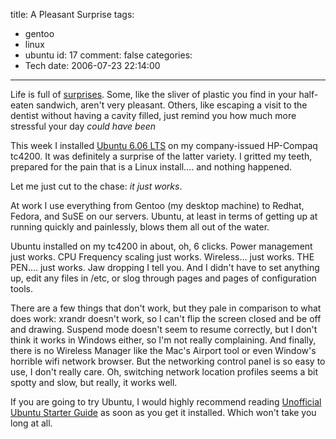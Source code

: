 title: A Pleasant Surprise
tags:
  - gentoo
  - linux
  - ubuntu
id: 17
comment: false
categories:
  - Tech
date: 2006-07-23 22:14:00
---

Life is full of [surprises](http://www.google.com/search?q=surprise). Some, like the sliver of plastic you find in your half-eaten sandwich, aren't very pleasant. Others, like escaping a visit to the dentist without having a cavity filled, just remind you how much more stressful your day _could have been_

This week I installed [Ubuntu 6.06 LTS](www.ubuntu.com) on my company-issued HP-Compaq tc4200\. It was definitely a surprise of the latter variety. I gritted my teeth, prepared for the pain that is a Linux install.... and nothing happened.

Let me just cut to the chase: _it just works_.

At work I use everything from Gentoo (my desktop machine) to Redhat, Fedora, and SuSE on our servers. Ubuntu, at least in terms of getting up at running quickly and painlessly, blows them all out of the water.

Ubuntu installed on my tc4200 in about, oh, 6 clicks. Power management just works. CPU Frequency scaling just works. Wireless... just works. THE PEN.... just works. Jaw dropping I tell you. And I didn't have to set anything up, edit any files in /etc, or slog through pages and pages of configuration tools.

There are a few things that don't work, but they pale in comparison to what does work: xrandr doesn't work, so I can't flip the screen closed and be off and drawing. Suspend mode doesn't seem to resume correctly, but I don't think it works in Windows either, so I'm not really complaining. And finally, there is no Wireless Manager like the Mac's Airport tool or even Window's horrible wifi network browser. But the networking control panel is so easy to use, I don't really care. Oh, switching network location profiles seems a bit spotty and slow, but really, it works well.

If you are going to try Ubuntu, I would highly recommend reading [Unofficial Ubuntu Starter Guide](http://ubuntuguide.org/wiki/Dapper) as soon as you get it installed. Which won't take you long at all.
